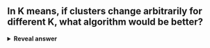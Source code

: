 ## In K means, if clusters change arbitrarily for different K, what algorithm would be better?
<details>
<summary><b>Reveal answer</b></summary>
Hierarchical Clusting
</details>
